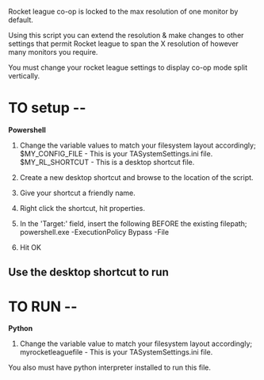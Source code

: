 Rocket league co-op is locked to the max resolution of one monitor by default.

Using this script you can extend the resolution & make changes to other settings that permit Rocket league to span the X resolution of however many monitors you require.

You must change your rocket league settings to display co-op mode split vertically.

# TO setup -- 
**Powershell**

1. Change the variable values to match your filesystem layout accordingly;\
$MY_CONFIG_FILE - This is your TASystemSettings.ini file.\
$MY_RL_SHORTCUT - This is a desktop shortcut file.

2. Create a new desktop shortcut and browse to the location of the script.
3. Give your shortcut a friendly name.
4. Right click the shortcut, hit properties.
5. In the 'Target:' field, insert the following BEFORE the existing filepath;\
powershell.exe -ExecutionPolicy Bypass -File

6. Hit OK

## Use the desktop shortcut to run



# TO RUN -- 
**Python**

1. Change the variable value to match your filesystem layout accordingly;\
myrocketleaguefile - This is your TASystemSettings.ini file.

You also must have python interpreter installed to run this file.
